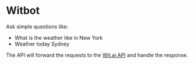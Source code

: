 # Witbot

Ask simple questions like:

- What is the weather like in New York
- Weather today Sydney

The API will forward the requests to the [Wit.ai API](https://wit.ai) and handle the response.

 
